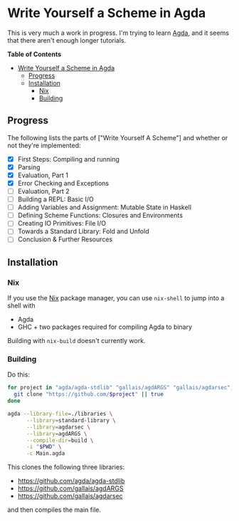 # Write Yourself a Scheme in Agda

This is very much a work in progress. I'm trying to
learn [Agda](https://en.wikipedia.org/wiki/Agda_(programming_language)), and it
seems that there aren't enough longer tutorials. 

<!-- markdown-toc start - Don't edit this section. Run M-x markdown-toc-generate-toc again -->
**Table of Contents**

- [Write Yourself a Scheme in Agda](#write-yourself-a-scheme-in-agda)
    - [Progress](#progress)
    - [Installation](#installation)
        - [Nix](#nix)
        - [Building](#building)

<!-- markdown-toc end -->


## Progress

The following lists the parts of ["Write Yourself A Scheme"] and whether or not
they're implemented:

 - [x] First Steps: Compiling and running
 - [x] Parsing
 - [x] Evaluation, Part 1
 - [x] Error Checking and Exceptions
 - [ ] Evaluation, Part 2
 - [ ] Building a REPL: Basic I/O
 - [ ] Adding Variables and Assignment: Mutable State in Haskell
 - [ ] Defining Scheme Functions: Closures and Environments
 - [ ] Creating IO Primitives: File I/O
 - [ ] Towards a Standard Library: Fold and Unfold
 - [ ] Conclusion & Further Resources
 
<!--
## Features

This Scheme doesn't come nearly as close to the one in that Wikibook
to being [R5RS](http://www.schemers.org/Documents/Standards/R5RS/HTML/)-compliant.
This flexibility allows for some interesting features:

 1. Variadic primitives: There are combinators for constructing primitive
    functions. One such combinator takes binary functions on `Lisp`
    values to variadic ones via a left fold; almost all primitive functions
    are implemented using it.

    * Heterogeneous equality: No need for `string=?`, all primitives can be
      tested for equality using just `=`:
        ```
        ./result/bin/agda-scheme "(= (+ 2 2) (+ 1 3) 4)"
        true
        ```

    * Transitive relations: 
        ```
        ./result/bin/agda-scheme "(≤ 2 3 4 5 6)"
        true
        ```
-->

## Installation

### Nix

If you use the [Nix](https://nixos.org/nix/) package manager, you can use
`nix-shell` to jump into a shell with 

 * Agda
 * GHC + two packages required for compiling Agda to binary

Building with `nix-build` doesn't currently work. 

### Building

Do this:
```bash
for project in "agda/agda-stdlib" "gallais/agdARGS" "gallais/agdarsec"; do
  git clone "https://github.com/$project" || true
done

agda --library-file=./libraries \
      --library=standard-library \
      --library=agdarsec \
      --library=agdARGS \
      --compile-dir=build \
      -i "$PWD" \
      -c Main.agda
```

This clones the following three libraries:

 * https://github.com/agda/agda-stdlib
 * https://github.com/gallais/agdARGS
 * https://github.com/gallais/agdarsec
 
and then compiles the main file.

[wyas]: https://en.wikibooks.org/wiki/Write_Yourself_a_Scheme_in_48_Hours
